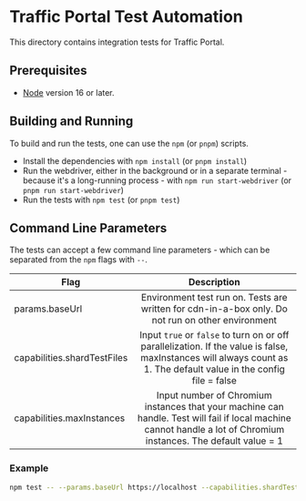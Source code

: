 <!--
    Licensed to the Apache Software Foundation (ASF) under one
    or more contributor license agreements.  See the NOTICE file
    distributed with this work for additional information
    regarding copyright ownership.  The ASF licenses this file
    to you under the Apache License, Version 2.0 (the
    "License"); you may not use this file except in compliance
    with the License.  You may obtain a copy of the License at

      http://www.apache.org/licenses/LICENSE-2.0

    Unless required by applicable law or agreed to in writing,
    software distributed under the License is distributed on an
    "AS IS" BASIS, WITHOUT WARRANTIES OR CONDITIONS OF ANY
    KIND, either express or implied.  See the License for the
    specific language governing permissions and limitations
    under the License.
-->
# Traffic Portal Test Automation
This directory contains integration tests for Traffic Portal.

## Prerequisites
* [Node](https://nodejs.org) version 16 or later.

## Building and Running
To build and run the tests, one can use the `npm` (or `pnpm`) scripts.

* Install the dependencies with `npm install` (or `pnpm install`)
* Run the webdriver, either in the background or in a separate terminal -
	because it's a long-running process - with `npm run start-webdriver` (or
	`pnpm run start-webdriver`)
* Run the tests with `npm test` (or `pnpm test`)

## Command Line Parameters
The tests can accept a few command line parameters - which can be separated
from the `npm` flags with `--`.

| Flag                            | Description                                                                                          |
| ------------------------------- | :--------------------------------------------------------------------------------------------------: |
| params.baseUrl                  | Environment test run on. Tests are written for cdn-in-a-box only. Do not run on other environment                                   |
| capabilities.shardTestFiles     | Input `true` or `false` to turn on or off parallelization. If the value is false, maxInstances will always count as 1. The default value in the config file = false                            |
| capabilities.maxInstances       | Input number of Chromium instances that your machine can handle. Test will fail if local machine cannot handle a lot of Chromium instances. The default value = 1    |

### Example
```bash
npm test -- --params.baseUrl https://localhost --capabilities.shardTestFiles true
```
